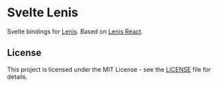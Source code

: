 # Svelte Lenis

Svelte bindings for [Lenis](https://github.com/darkroomengineering/lenis). Based on [Lenis React](https://github.com/darkroomengineering/lenis/blob/main/packages/react/README.md).

## License

This project is licensed under the MIT License - see the [LICENSE](LICENSE) file for details.